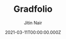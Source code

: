---
title: Gradfolio
github: https://github.com/jitinnair1/gradfolio
demo: https://jitinnair1.github.io/gradfolio/
author: Jitin Nair
date: 2021-03-11T00:00:00.000Z
ssg:
  - Jekyll
cms:
  - Markdown
category:
  - Blog
  - Portfolio
description: >-
  responsive, dark-mode ready Jekyll theme designed for use as a personal
  website and portfolio
draft: true
publish_date: '2020-03-18T21:33:43Z'
update_date: '2021-10-18T10:09:03Z'
github_star: 94
github_fork: 57
---